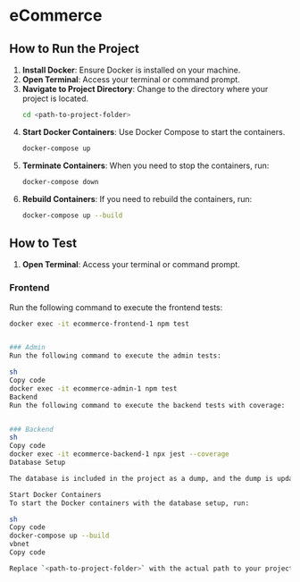 # eCommerce

## How to Run the Project

1. **Install Docker**: Ensure Docker is installed on your machine.
2. **Open Terminal**: Access your terminal or command prompt.
3. **Navigate to Project Directory**: Change to the directory where your project is located.
    ```sh
    cd <path-to-project-folder>
    ```
4. **Start Docker Containers**: Use Docker Compose to start the containers.
    ```sh
    docker-compose up
    ```
5. **Terminate Containers**: When you need to stop the containers, run:
    ```sh
    docker-compose down
    ```
6. **Rebuild Containers**: If you need to rebuild the containers, run:
    ```sh
    docker-compose up --build
    ```

## How to Test

1. **Open Terminal**: Access your terminal or command prompt.

### Frontend

Run the following command to execute the frontend tests:
```sh
docker exec -it ecommerce-frontend-1 npm test


### Admin
Run the following command to execute the admin tests:

sh
Copy code
docker exec -it ecommerce-admin-1 npm test
Backend
Run the following command to execute the backend tests with coverage:


### Backend
sh
Copy code
docker exec -it ecommerce-backend-1 npx jest --coverage
Database Setup

The database is included in the project as a dump, and the dump is updated every minute.

Start Docker Containers
To start the Docker containers with the database setup, run:

sh
Copy code
docker-compose up --build
vbnet
Copy code

Replace `<path-to-project-folder>` with the actual path to your project directory 
